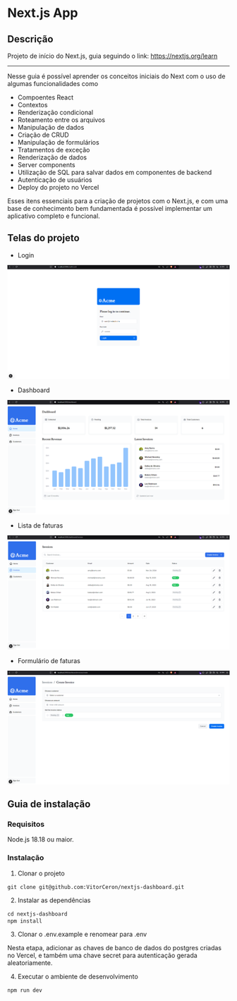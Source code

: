 # Next.js App

## Descrição

Projeto de início do Next.js, guia seguindo o link: https://nextjs.org/learn

---

Nesse guia é possível aprender os conceitos iniciais do Next com o uso de algumas funcionalidades como 

- Compoentes React
- Contextos
- Renderização condicional
- Roteamento entre os arquivos
- Manipulação de dados
- Criação de CRUD
- Manipulação de formulários
- Tratamentos de exceção
- Renderização de dados
- Server components
- Utilização de SQL para salvar dados em componentes de backend
- Autenticação de usuários
- Deploy do projeto no Vercel

Esses itens essenciais para a criação de projetos com o Next.js, e com uma base de conhecimento bem fundamentada é possível implementar um aplicativo completo e funcional.

## Telas do projeto

- Login

![Página de login](public/login.png)

- Dashboard

![Página dashboard](public/dashboard.png)

- Lista de faturas

![Lista de faturas](public/lista-faturas.png)

- Formulário de faturas

![Formulário de faturas](public/form-faturas.png)

## Guia de instalação

### Requisitos

Node.js 18.18 ou maior.

### Instalação

1. Clonar o projeto

```
git clone git@github.com:VitorCeron/nextjs-dashboard.git
```

2. Instalar as dependências

```
cd nextjs-dashboard
npm install
```

3. Clonar o .env.example e renomear para .env

Nesta etapa, adicionar as chaves de banco de dados do postgres criadas no Vercel, e também uma chave secret para autenticação gerada aleatoriamente.

4. Executar o ambiente de desenvolvimento
```
npm run dev
```
